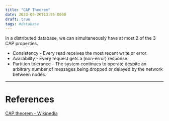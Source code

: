 ```yaml
---
title: "CAP Theorem"
date: 2023-08-26T13:55-0800
draft: true
tags: #database
---
```


In a distributed database, we can simultaneously have at most 2 of the 3 CAP properties.

- Consistency - Every read receives the most recent write or error.
- Availability - Every request gets a (non-error) response.
- Partition tolerance - The system continues to operate despite an arbitrary number of messages being dropped or delayed by the network between nodes.

---
# References

[CAP theorem - Wikipedia](https://en.wikipedia.org/wiki/CAP_theorem)
